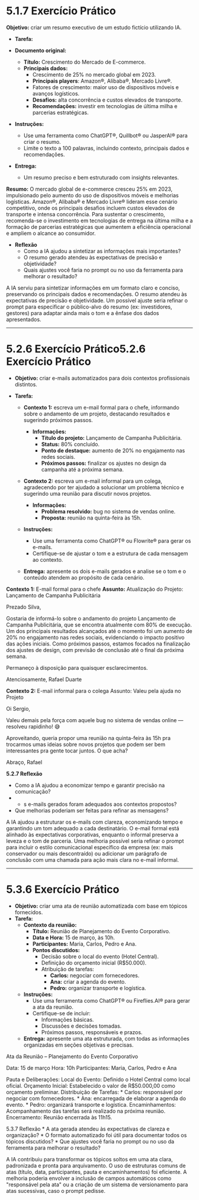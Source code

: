 # 5.1.7 Exercício Prático
**Objetivo:** criar um resumo executivo de um estudo fictício utilizando IA.
* **Tarefa:**

* **Documento original:**
  * **Título:** Crescimento do Mercado de E-commerce.
  * **Principais dados:**
    * Crescimento de 25% no mercado global em 2023.
    * **Principais players**: Amazon®, Alibaba®, Mercado Livre®.
    * Fatores de crescimento: maior uso de dispositivos móveis e avanços logísticos.
    * **Desafios:** alta concorrência e custos elevados de transporte.
    * **Recomendações:** investir em tecnologias de última milha e parcerias estratégicas.

* **Instruções:**
  * Use uma ferramenta como ChatGPT®, Quillbot® ou JasperAI® para criar o resumo.
  * Limite o texto a 100 palavras, incluindo contexto, principais dados e recomendações.

* **Entrega:**
  * Um resumo preciso e bem estruturado com insights relevantes.

**Resumo:**
O mercado global de e-commerce cresceu 25% em 2023, impulsionado pelo aumento do uso de dispositivos móveis e melhorias logísticas. Amazon®, Alibaba® e Mercado Livre® lideram esse cenário competitivo, onde os principais desafios incluem custos elevados de transporte e intensa concorrência. Para sustentar o crescimento, recomenda-se o investimento em tecnologias de entrega na última milha e a formação de parcerias estratégicas que aumentem a eficiência operacional e ampliem o alcance ao consumidor.

* **Reflexão**
  * Como a IA ajudou a sintetizar as informações mais importantes?
  * O resumo gerado atendeu às expectativas de precisão e objetividade?
  * Quais ajustes você faria no prompt ou no uso da ferramenta para melhorar o resultado?

A IA serviu para sintetizar informações em um formato claro e conciso, preservando os principais dados e recomendações. O resumo atendeu às expectativas de precisão e objetividade. Um possível ajuste seria refinar o prompt para especificar o público-alvo do resumo (ex: investidores, gestores) para adaptar ainda mais o tom e a ênfase dos dados apresentados.

---

#  5.2.6 Exercício Prático5.2.6 Exercício Prático
* **Objetivo:** criar e-mails automatizados para dois contextos profissionais distintos.

* **Tarefa:**
  * **Contexto 1:** escreva um e-mail formal para o chefe, informando sobre o andamento de um projeto, destacando resultados e sugerindo próximos passos.
    * **Informações:**
      * **Título do projeto:** Lançamento de Campanha Publicitária.
      * **Status:** 80% concluído.
      * **Ponto de destaque:** aumento de 20% no engajamento nas redes sociais.
      * **Próximos passos:** finalizar os ajustes no design da campanha até a próxima semana.
  * **Contexto 2:** escreva um e-mail informal para um colega, agradecendo por ter ajudado a solucionar um problema técnico e sugerindo uma reunião para discutir novos projetos.
    * **Informações:**
      * **Problema resolvido:** bug no sistema de vendas online.
      * **Proposta:** reunião na quinta-feira às 15h.
  * **Instruções:**
    * Use uma ferramenta como ChatGPT® ou Flowrite® para gerar os e-mails.
    * Certifique-se de ajustar o tom e a estrutura de cada mensagem ao contexto.

  * **Entrega:** apresente os dois e-mails gerados e analise se o tom e o conteúdo atendem ao propósito de cada cenário.

**Contexto 1:** E-mail formal para o chefe
**Assunto:** Atualização do Projeto: Lançamento de Campanha Publicitária

Prezado Silva,

Gostaria de informá-lo sobre o andamento do projeto Lançamento de Campanha Publicitária, que se encontra atualmente com 80% de execução. Um dos principais resultados alcançados até o momento foi um aumento de 20% no engajamento nas redes sociais, evidenciando o impacto positivo das ações iniciais.
Como próximos passos, estamos focados na finalização dos ajustes de design, com previsão de conclusão até o final da próxima semana.

Permaneço à disposição para quaisquer esclarecimentos.

Atenciosamente,
Rafael Duarte


**Contexto 2:** E-mail informal para o colega
Assunto: Valeu pela ajuda no Projeto

Oi Sergio,

Valeu demais pela força com aquele bug no sistema de vendas online — resolveu rapidinho! 😅

Aproveitando, queria propor uma reunião na quinta-feira às 15h pra trocarmos umas ideias sobre novos projetos que podem ser bem interessantes pra gente tocar juntos. O que acha?

Abraço,
Rafael


**5.2.7 Reflexão**
  * Como a IA ajudou a economizar tempo e garantir precisão na comunicação?
  *   * s e-mails gerados foram adequados aos contextos propostos?
  *   Que melhorias poderiam ser feitas para refinar as mensagens?

A IA ajudou a estruturar os e-mails com clareza, economizando tempo e garantindo um tom adequado a cada destinatário. O e-mail formal está alinhado às expectativas corporativas, enquanto o informal preserva a leveza e o tom de parceria. Uma melhoria possível seria refinar o prompt para incluir o estilo comunicacional específico da empresa (ex: mais conservador ou mais descontraído) ou adicionar um parágrafo de conclusão com uma chamada para ação mais clara no e-mail informal.



---

# 5.3.6 Exercício Prático
  * **Objetivo:** criar uma ata de reunião automatizada com base em tópicos fornecidos.
  * **Tarefa:**
    * **Contexto da reunião:**
      * **Título:** Reunião de Planejamento do Evento Corporativo.
      * **Data e Hora:** 15 de março, às 10h.
      * **Participantes:** Maria, Carlos, Pedro e Ana.
      * **Pontos discutidos:**
        * Decisão sobre o local do evento (Hotel Central).
        * Definição do orçamento inicial (R$50.000).
        * Atribuição de tarefas:
          * **Carlos:** negociar com fornecedores.
          * **Ana:** criar a agenda do evento.
          * **Pedro:** organizar transporte e logística.
    * **Instruções:**
      * Use uma ferramenta como ChatGPT® ou Fireflies.AI® para gerar a ata da reunião.
      * Certifique-se de incluir:
        * Informações básicas.
        * Discussões e decisões tomadas.
        * Próximos passos, responsáveis e prazos.
    * **Entrega:** apresente uma ata estruturada, com todas as informações organizadas em seções objetivas e precisas.

Ata da Reunião – Planejamento do Evento Corporativo

Data: 15 de março
Hora: 10h
Participantes: Maria, Carlos, Pedro e Ana

Pauta e Deliberações:
    Local do Evento: Definido o Hotel Central como local oficial.
    Orçamento Inicial: Estabelecido o valor de R$50.000,00 como orçamento preliminar.
    Distribuição de Tarefas:
    * Carlos: responsável por negociar com fornecedores.
    * Ana: encarregada de elaborar a agenda do evento.
    * Pedro: organizará transporte e logística.
Encaminhamentos: Acompanhamento das tarefas será realizado na próxima reunião.
Encerramento: Reunião encerrada às 11h15.



5.3.7 Reflexão
    * A ata gerada atendeu às expectativas de clareza e organização?
    * O formato automatizado foi útil para documentar todos os tópicos discutidos?
    * Que ajustes você faria no prompt ou no uso da ferramenta para melhorar o resultado?

A IA contribuiu para transformar os tópicos soltos em uma ata clara, padronizada e pronta para arquivamento. O uso de estruturas comuns de atas (título, data, participantes, pauta e encaminhamentos) foi eficiente. A melhoria poderia envolver a inclusão de campos automáticos como "responsável pela ata" ou a criação de um sistema de versionamento para atas sucessivas, caso o prompt pedisse.